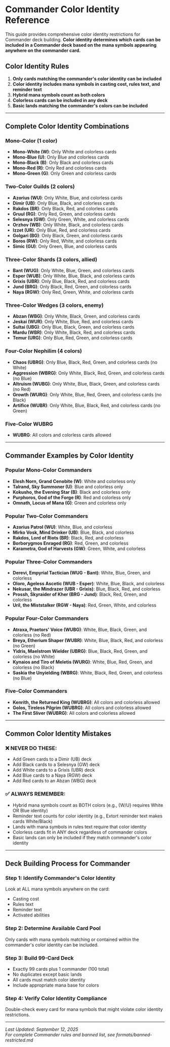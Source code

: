 # Commander Color Identity Reference

This guide provides comprehensive color identity restrictions for Commander deck building. **Color identity determines which cards can be included in a Commander deck based on the mana symbols appearing anywhere on the commander card.**

## Color Identity Rules

1. **Only cards matching the commander's color identity can be included**
2. **Color identity includes mana symbols in casting cost, rules text, and reminder text**  
3. **Hybrid mana symbols count as both colors**
4. **Colorless cards can be included in any deck**
5. **Basic lands matching the commander's colors can be included**

---

## Complete Color Identity Combinations

### Mono-Color (1 color)
- **Mono-White (W)**: Only White and colorless cards
- **Mono-Blue (U)**: Only Blue and colorless cards  
- **Mono-Black (B)**: Only Black and colorless cards
- **Mono-Red (R)**: Only Red and colorless cards
- **Mono-Green (G)**: Only Green and colorless cards

### Two-Color Guilds (2 colors)
- **Azorius (WU)**: Only White, Blue, and colorless cards
- **Dimir (UB)**: Only Blue, Black, and colorless cards
- **Rakdos (BR)**: Only Black, Red, and colorless cards
- **Gruul (RG)**: Only Red, Green, and colorless cards
- **Selesnya (GW)**: Only Green, White, and colorless cards
- **Orzhov (WB)**: Only White, Black, and colorless cards
- **Izzet (UR)**: Only Blue, Red, and colorless cards
- **Golgari (BG)**: Only Black, Green, and colorless cards
- **Boros (RW)**: Only Red, White, and colorless cards
- **Simic (GU)**: Only Green, Blue, and colorless cards

### Three-Color Shards (3 colors, allied)
- **Bant (WUG)**: Only White, Blue, Green, and colorless cards
- **Esper (WUB)**: Only White, Blue, Black, and colorless cards
- **Grixis (UBR)**: Only Blue, Black, Red, and colorless cards
- **Jund (BRG)**: Only Black, Red, Green, and colorless cards
- **Naya (RGW)**: Only Red, Green, White, and colorless cards

### Three-Color Wedges (3 colors, enemy)
- **Abzan (WBG)**: Only White, Black, Green, and colorless cards
- **Jeskai (WUR)**: Only White, Blue, Red, and colorless cards
- **Sultai (UBG)**: Only Blue, Black, Green, and colorless cards
- **Mardu (WBR)**: Only White, Black, Red, and colorless cards
- **Temur (URG)**: Only Blue, Red, Green, and colorless cards

### Four-Color Nephilim (4 colors)
- **Chaos (UBRG)**: Only Blue, Black, Red, Green, and colorless cards (no White)
- **Aggression (WBRG)**: Only White, Black, Red, Green, and colorless cards (no Blue)
- **Altruism (WUBG)**: Only White, Blue, Black, Green, and colorless cards (no Red)
- **Growth (WURG)**: Only White, Blue, Red, Green, and colorless cards (no Black)
- **Artifice (WUBR)**: Only White, Blue, Black, Red, and colorless cards (no Green)

### Five-Color WUBRG
- **WUBRG**: All colors and colorless cards allowed

---

## Commander Examples by Color Identity

### Popular Mono-Color Commanders
- **Elesh Norn, Grand Cenobite (W)**: White and colorless only
- **Talrand, Sky Summoner (U)**: Blue and colorless only
- **Kokusho, the Evening Star (B)**: Black and colorless only
- **Purphoros, God of the Forge (R)**: Red and colorless only
- **Omnath, Locus of Mana (G)**: Green and colorless only

### Popular Two-Color Commanders
- **Azorius Patrol (WU)**: White, Blue, and colorless
- **Mirko Vosk, Mind Drinker (UB)**: Blue, Black, and colorless
- **Rakdos, Lord of Riots (BR)**: Black, Red, and colorless
- **Borborygmos Enraged (RG)**: Red, Green, and colorless
- **Karametra, God of Harvests (GW)**: Green, White, and colorless

### Popular Three-Color Commanders
- **Derevi, Empyrial Tactician (WUG - Bant)**: White, Blue, Green, and colorless
- **Oloro, Ageless Ascetic (WUB - Esper)**: White, Blue, Black, and colorless
- **Nekusar, the Mindrazer (UBR - Grixis)**: Blue, Black, Red, and colorless
- **Prossh, Skyraider of Kher (BRG - Jund)**: Black, Red, Green, and colorless
- **Uril, the Miststalker (RGW - Naya)**: Red, Green, White, and colorless

### Popular Four-Color Commanders
- **Atraxa, Praetors' Voice (WUBG)**: White, Blue, Black, Green, and colorless (no Red)
- **Breya, Etherium Shaper (WUBR)**: White, Blue, Black, Red, and colorless (no Green)
- **Yidris, Maelstrom Wielder (UBRG)**: Blue, Black, Red, Green, and colorless (no White)
- **Kynaios and Tiro of Meletis (WURG)**: White, Blue, Red, Green, and colorless (no Black)
- **Saskia the Unyielding (WBRG)**: White, Black, Red, Green, and colorless (no Blue)

### Five-Color Commanders
- **Kenrith, the Returned King (WUBRG)**: All colors and colorless allowed
- **Golos, Tireless Pilgrim (WUBRG)**: All colors and colorless allowed
- **The First Sliver (WUBRG)**: All colors and colorless allowed

---

## Common Color Identity Mistakes

### ❌ **NEVER DO THESE:**
- Add Green cards to a Dimir (UB) deck
- Add Black cards to a Selesnya (GW) deck  
- Add White cards to a Grixis (UBR) deck
- Add Blue cards to a Naya (RGW) deck
- Add Red cards to an Abzan (WBG) deck

### ✅ **ALWAYS REMEMBER:**
- Hybrid mana symbols count as BOTH colors (e.g., {W/U} requires White OR Blue identity)
- Reminder text counts for color identity (e.g., Extort reminder text makes cards White/Black)
- Lands with mana symbols in rules text require that color identity
- Colorless cards fit in ANY deck regardless of commander colors
- Basic lands can only be included if they match commander's color identity

---

## Deck Building Process for Commander

### **Step 1: Identify Commander's Color Identity**
Look at ALL mana symbols anywhere on the card:
- Casting cost
- Rules text  
- Reminder text
- Activated abilities

### **Step 2: Determine Available Card Pool**
Only cards with mana symbols matching or contained within the commander's color identity can be included.

### **Step 3: Build 99-Card Deck**
- Exactly 99 cards plus 1 commander (100 total)
- No duplicates except basic lands
- All cards must match color identity
- Include appropriate mana base for colors

### **Step 4: Verify Color Identity Compliance**
Double-check every card for mana symbols that might violate color identity restrictions.

---

*Last Updated: September 12, 2025*  
*For complete Commander rules and banned list, see formats/banned-restricted.md*